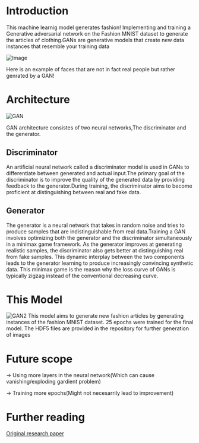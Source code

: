# Introduction
This machine learnig model generates fashion! Implementing and training a Generative adversarial network on the Fashion MNIST dataset to generate the articles of clothing.GANs are generative models that create new data instances that resemble your training data

![Image](https://miro.medium.com/v2/resize:fit:1400/1*s1P6dOC7YWqQnV-7QENVfg.png)

Here is an example of faces that are not in fact real people but rather genrated by a GAN!


# Architecture
![GAN](https://i0.wp.com/semiengineering.com/wp-content/uploads/nn3.png?fit=756%2C558&ssl=1)

GAN architecture consistes of two neural networks,The discriminator and the generator.

## Discriminator
An artificial neural network called a discriminator model is used in GANs to differentiate between generated and actual input.The primary goal of the discriminator is to improve the quality of the generated data by providing feedback to the generator.During training, the discriminator aims to become proficient at distinguishing between real and fake data.

## Generator
The generator is a neural network that takes in random noise and tries to produce samples that are indistinguishable from real data.Training a GAN involves optimizing both the generator and the discriminator simultaneously in a minimax game framework. As the generator improves at generating realistic samples, the discriminator also gets better at distinguishing real from fake samples. This dynamic interplay between the two components leads to the generator learning to produce increasingly convincing synthetic data.
This minimax game is the reason why the loss curve of GANs is typically zigzag instead of the conventional decreasing curve.

# This Model
![GAN2](https://s3.amazonaws.com/kajabi-storefronts-production/blogs/12746/images/iAOOdduQyCICwiv31aHa_dcgan.png)
This model aims to generate new fashion articles by generating instances of the fashion MNIST dataset. 25 epochs were trained for the final model.
The HDF5 files are provided in the repository for further generation of images

# Future scope
-> Using more layers in the neural network(Which can cause vanishing/exploding gardient problem)

-> Training more epochs(Might not necesarrily lead to improvement)

# Further reading

[Original research paper](https://arxiv.org/abs/1406.2661)
